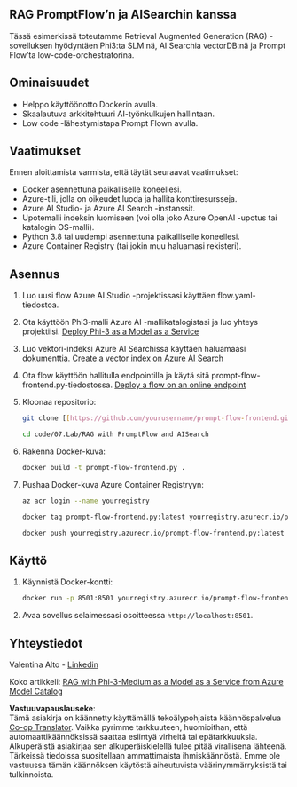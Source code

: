 <!--
CO_OP_TRANSLATOR_METADATA:
{
  "original_hash": "8ec74e4a49934dad78bc52dcb898359c",
  "translation_date": "2025-07-16T17:09:13+00:00",
  "source_file": "code/07.Lab/RAG_with_PromptFlow_and_AISearch/README.md",
  "language_code": "fi"
}
-->
## RAG PromptFlow’n ja AISearchin kanssa

Tässä esimerkissä toteutamme Retrieval Augmented Generation (RAG) -sovelluksen hyödyntäen Phi3:ta SLM:nä, AI Searchia vectorDB:nä ja Prompt Flow’ta low-code-orchestratorina.

## Ominaisuudet

- Helppo käyttöönotto Dockerin avulla.
- Skaalautuva arkkitehtuuri AI-työnkulkujen hallintaan.
- Low code -lähestymistapa Prompt Flown avulla.

## Vaatimukset

Ennen aloittamista varmista, että täytät seuraavat vaatimukset:

- Docker asennettuna paikalliselle koneellesi.
- Azure-tili, jolla on oikeudet luoda ja hallita konttiresursseja.
- Azure AI Studio- ja Azure AI Search -instanssit.
- Upotemalli indeksin luomiseen (voi olla joko Azure OpenAI -upotus tai katalogin OS-malli).
- Python 3.8 tai uudempi asennettuna paikalliselle koneellesi.
- Azure Container Registry (tai jokin muu haluamasi rekisteri).

## Asennus

1. Luo uusi flow Azure AI Studio -projektissasi käyttäen flow.yaml-tiedostoa.
2. Ota käyttöön Phi3-malli Azure AI -mallikatalogistasi ja luo yhteys projektiisi. [Deploy Phi-3 as a Model as a Service](https://learn.microsoft.com/azure/machine-learning/how-to-deploy-models-phi-3?view=azureml-api-2&tabs=phi-3-mini)
3. Luo vektori-indeksi Azure AI Searchissa käyttäen haluamaasi dokumenttia. [Create a vector index on Azure AI Search](https://learn.microsoft.com/azure/search/search-how-to-create-search-index?tabs=portal)
4. Ota flow käyttöön hallitulla endpointilla ja käytä sitä prompt-flow-frontend.py-tiedostossa. [Deploy a flow on an online endpoint](https://learn.microsoft.com/azure/ai-studio/how-to/flow-deploy)
5. Kloonaa repositorio:

    ```sh
    git clone [[https://github.com/yourusername/prompt-flow-frontend.git](https://github.com/microsoft/Phi-3CookBook.git)](https://github.com/microsoft/Phi-3CookBook.git)
    
    cd code/07.Lab/RAG with PromptFlow and AISearch
    ```

6. Rakenna Docker-kuva:

    ```sh
    docker build -t prompt-flow-frontend.py .
    ```

7. Pushaa Docker-kuva Azure Container Registryyn:

    ```sh
    az acr login --name yourregistry
    
    docker tag prompt-flow-frontend.py:latest yourregistry.azurecr.io/prompt-flow-frontend.py:latest
    
    docker push yourregistry.azurecr.io/prompt-flow-frontend.py:latest
    ```

## Käyttö

1. Käynnistä Docker-kontti:

    ```sh
    docker run -p 8501:8501 yourregistry.azurecr.io/prompt-flow-frontend.py:latest
    ```

2. Avaa sovellus selaimessasi osoitteessa `http://localhost:8501`.

## Yhteystiedot

Valentina Alto - [Linkedin](https://www.linkedin.com/in/valentina-alto-6a0590148/)

Koko artikkeli: [RAG with Phi-3-Medium as a Model as a Service from Azure Model Catalog](https://medium.com/@valentinaalto/rag-with-phi-3-medium-as-a-model-as-a-service-from-azure-model-catalog-62e1411948f3)

**Vastuuvapauslauseke**:  
Tämä asiakirja on käännetty käyttämällä tekoälypohjaista käännöspalvelua [Co-op Translator](https://github.com/Azure/co-op-translator). Vaikka pyrimme tarkkuuteen, huomioithan, että automaattikäännöksissä saattaa esiintyä virheitä tai epätarkkuuksia. Alkuperäistä asiakirjaa sen alkuperäiskielellä tulee pitää virallisena lähteenä. Tärkeissä tiedoissa suositellaan ammattimaista ihmiskäännöstä. Emme ole vastuussa tämän käännöksen käytöstä aiheutuvista väärinymmärryksistä tai tulkinnoista.
